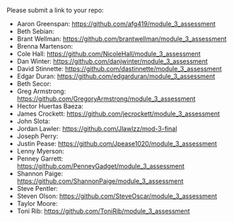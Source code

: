 Please submit a link to your repo:

* Aaron Greenspan: https://github.com/afg419/module_3_assessment
* Beth Sebian:
* Brant Wellman: https://github.com/brantwellman/module_3_assessment
* Brenna Martenson:
* Cole Hall: https://github.com/NicoleHall/module_3_assessment
* Dan Winter: https://github.com/danjwinter/module_3_assessment
* David Stinnette: https://github.com/dastinnette/module_3_assessment
* Edgar Duran: https://github.com/edgarduran/module_3_assessment
* Beth Secor:
* Greg Armstrong: https://github.com/GregoryArmstrong/module_3_assessment
* Hector Huertas Baeza:
* James Crockett: https://github.com/jecrockett/module_3_assessment
* John Slota:
* Jordan Lawler: https://github.com/Jlawlzz/mod-3-final
* Joseph Perry:
* Justin Pease: https://github.com/Jpease1020/module_3_assessment
* Lenny Myerson:
* Penney Garrett: https://github.com/PenneyGadget/module_3_assessment
* Shannon Paige: https://github.com/ShannonPaige/module_3_assessment
* Steve Pentler:
* Steven Olson: https://github.com/SteveOscar/module_3_assessment
* Taylor Moore:
* Toni Rib: https://github.com/ToniRib/module_3_assessment
